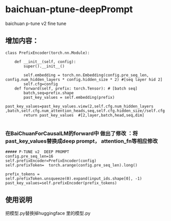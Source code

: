 # baichuan-ptune-deepPrompt
baichuan p-tune v2 fine tune

## 增加内容：

```
class PrefixEncoder(torch.nn.Module):

    def __init__(self, config):
        super().__init__()

        self.embedding = torch.nn.Embedding(config.pre_seq_len, config.num_hidden_layers * config.hidden_size * 2) #[seq layer hid 2]
        self.cfg=config
    def forward(self, prefix: torch.Tensor): # [batch seq]
        batch,seq=prefix.shape
        past_key_values = self.embedding(prefix)
        past_key_values=past_key_values.view(2,self.cfg.num_hidden_layers ,batch,self.cfg.num_attention_heads,seq,self.cfg.hidden_size//self.cfg.num_attention_heads)
        return past_key_values  #[2,layer,batch,head,seq,dim]
        
```


### 在BaiChuanForCausalLM的forward中 做出了修改 ：将past_key_values替换成deep prompt， attention_fn等相应修改
```
##### P-TUNE v2  DEEP PROMPT
config.pre_seq_len=16
self.prefixEncoder=PrefixEncoder(config)
self.prefixToken=  torch.arange(config.pre_seq_len).long()
```
```
prefix_tokens = self.prefixToken.unsqueeze(0).expand(input_ids.shape[0], -1)
past_key_values=self.prefixEncoder(prefix_tokens)
```

## 使用说明

把模型.py替换掉huggingface 里的模型.py

